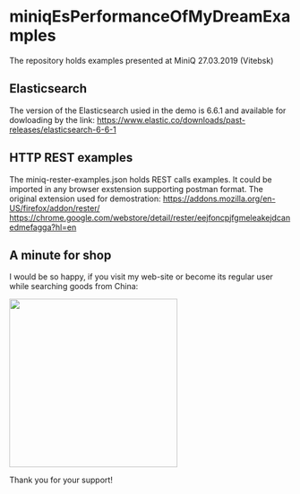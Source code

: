 # miniqEsPerformanceOfMyDreamExamples
The repository holds examples presented at MiniQ 27.03.2019 (Vitebsk)

## Elasticsearch
The version of the Elasticsearch usied in the demo is 6.6.1 and available for dowloading by the link:
https://www.elastic.co/downloads/past-releases/elasticsearch-6-6-1

## HTTP REST examples
The miniq-rester-examples.json holds REST calls examples. It could be imported in any browser exstension supporting postman format.
The original extension used for demostration:
https://addons.mozilla.org/en-US/firefox/addon/rester/
https://chrome.google.com/webstore/detail/rester/eejfoncpjfgmeleakejdcanedmefagga?hl=en 

## A minute for shop
I would be so happy, if you visit my web-site or become its regular user while searching goods from China:

<a href="https://minuteforshop.com" target="_blank"><img src="https://minuteforshop.com/img/logo_black_squared.svg" width="300"></a>

Thank you for your support!
